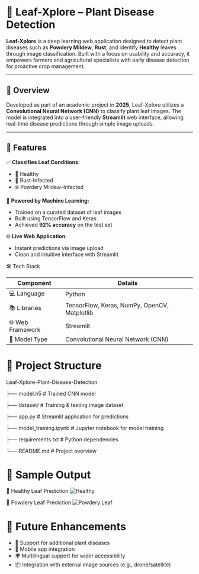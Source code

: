 
# 🌿 Leaf-Xplore – Plant Disease Detection

**Leaf-Xplore** is a deep learning web application designed to detect plant diseases such as **Powdery Mildew**, **Rust**, and identify **Healthy** leaves through image classification. Built with a focus on usability and accuracy, it empowers farmers and agricultural specialists with early disease detection for proactive crop management.

---

## 📌 Overview

Developed as part of an academic project in **2025**, Leaf-Xplore utilizes a **Convolutional Neural Network (CNN)** to classify plant leaf images. The model is integrated into a user-friendly **Streamlit** web interface, allowing real-time disease predictions through simple image uploads.

---

## 🚀 Features

✅ **Classifies Leaf Conditions:**
- 🌿 Healthy  
- 🍂 Rust-Infected  
- ❄️ Powdery Mildew-Infected

🧠 **Powered by Machine Learning:**
- Trained on a curated dataset of leaf images  
- Built using TensorFlow and Keras  
- Achieved **92% accuracy** on the test set

🌐 **Live Web Application:**
- Instant predictions via image upload  
- Clean and intuitive interface with Streamlit


 🛠️ Tech Stack

| Component        | Details                       |
|------------------|-------------------------------|
| 💻 Language       | Python                        |
| 📚 Libraries      | TensorFlow, Keras, NumPy, OpenCV, Matplotlib |
| 🌐 Web Framework | Streamlit                     |
| 🧠 Model Type     | Convolutional Neural Network (CNN) |


# 📁 Project Structure

Leaf-Xplore-Plant-Disease-Detection

├── model.h5                # Trained CNN model

├── dataset/                # Training & testing image dataset

├── app.py                  # Streamlit application for predictions

├── model\_training.ipynb    # Jupyter notebook for model training

├── requirements.txt        # Python dependencies

└── README.md               # Project overview

#  📸 Sample Output

🧪 Healthy Leaf Prediction
![Healthy ](https://github.com/user-attachments/assets/bdd516f3-d1bc-4a81-96be-36c0f0a93b2b)

🌿 Powdery Leaf Prediction
![Powdery Leaf](assets/powdery.jpeg)

# 🎯 Future Enhancements

* 🧪 Support for additional plant diseases
* 📱 Mobile app integration
* 🌍 Multilingual support for wider accessibility
* 📦 Integration with external image sources (e.g., drone/satellite)



